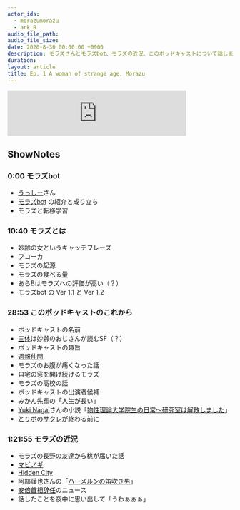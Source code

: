 ```yaml
---
actor_ids:
  - morazumorazu
  - ark_B
audio_file_path: 
audio_file_size: 
date: 2020-8-30 00:00:00 +0900
description: モラズさんとモラズbot、モラズの近況、このポッドキャストについて話しました。
duration: 
layout: article
title: Ep. 1 A woman of strange age, Morazu
---
```


<iframe src="https://anchor.fm/arkbfm/embed" height="102px" width="400px" frameborder="0" scrolling="no"></iframe>

## ShowNotes

### 0:00 モラズbot

* [うっしー](https://twitter.com/MasashiU)さん
* [モラズbot](https://medium.com/@arkbb3/%E5%90%9B%E3%81%A0%E3%81%91%E3%81%AE%E3%83%A2%E3%83%A9%E3%82%BAbot-%E3%82%92%E4%BD%9C%E3%82%8D%E3%81%86-4f589315c236) の紹介と成り立ち
* [‎](https://podcasts.apple.com/jp/podcast/interaxion/id1503487109)モラズと転移学習


### 10:40 モラズとは

* 妙齢の女というキャッチフレーズ
* フコーカ
* モラズの起源
* モラズの食べる量
* あらBはモラズへの評価が高い（？）
* モラズbot の Ver 1.1 と Ver 1.2
    

### 28:53 このポッドキャストのこれから

* ポッドキャストの名前
* [三体](https://amzn.to/3b7X9z7)は妙齢のおじさんが読むSF（？）
* ポッドキャストの趣旨
* [週報仲間](https://medium.com/@arkbb3/%E9%80%B1%E5%A0%B1%E4%BB%B2%E9%96%93%E3%82%B7%E3%82%B9%E3%83%86%E3%83%A0%E3%82%92%E6%94%B9%E5%96%84%E3%81%97%E3%81%9F%E8%A9%B1-7e1eb1b9f227)
* モラズのお腹が痛くなった話
* 自宅の窓を開け続けるモラズ
* モラズの高校の話
* ポッドキャストの出演者候補
* みかん先輩の「人生が長い」
* [Yuki Nagai](https://twitter.com/cometscome_phys)さんの小説「[物性理論大学院生の日常〜研究室は解散しました](https://kakuyomu.jp/works/1177354054882886305)」
* [とりボ](https://twitter.com/oooTORIBALLooo)の[サクレ](https://www.futabafoods.co.jp/sacre/)が終わる前に


### 1:21:55 モラズの近況

* モラズの長野の友達から桃が届いた話
* [マビノギ](https://lp.nexon.co.jp/mabinogi/01?utm_source=google&utm_medium=paidsearch&utm_campaign=ad&utm_term=all&utm_content=shinki&argument=GkmaGBxY&dmai=a5c0facfa90979&gclid=Cj0KCQjw-af6BRC5ARIsAALPIlWqlsHX2ktnNuKMuIJqZSaXWPVFbDb_LFiChvvFH8pvz4JAAd5MBlIaAmVuEALw_wcB)
* [Hidden City](https://apps.apple.com/jp/app/hidden-city-%E3%83%9F%E3%82%B9%E3%83%86%E3%83%AA%E3%83%BC-%E3%82%AA%E3%83%96-%E3%82%B7%E3%83%A3%E3%83%89%E3%82%A6%E3%82%BA/id722217471)
* 阿部謹也さんの「[ハーメルンの笛吹き男](https://amzn.to/3hFB5OJ)」
* [安倍首相辞任](https://www3.nhk.or.jp/news/html/20200828/k10012588071000.html)のニュース
* 話したことを夜中に思い出して「うわぁぁぁ」
